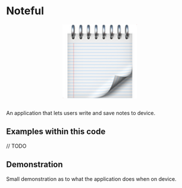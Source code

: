 # Noteful
<p align="center">
  <img src="demo/app-icon.png " alt="Noteful application icon"
	  title="Noteful application icon" align="center" width="200" height="200" />
</p>
</br>
An application that lets users write and save notes to device.

## Examples within this code
// TODO

## Demonstration
Small demonstration as to what the application does when on device.
<!-- </br>
<p align="center">
<img src="demo/noteful.gif" alt="Application demonstration"
	title="Noteful demonstration" width="250" height="500" />
</p> -->
